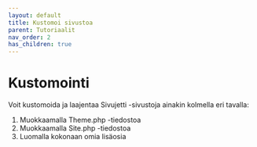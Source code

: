 ```yaml
---
layout: default
title: Kustomoi sivustoa
parent: Tutoriaalit
nav_order: 2
has_children: true
---
```


# Kustomointi

Voit kustomoida ja laajentaa Sivujetti -sivustoja ainakin kolmella eri tavalla:
1. Muokkaamalla <span class="text-green-200">Theme.php</span> -tiedostoa
1. Muokkaamalla <span class="text-blue-200">Site.php</span> -tiedostoa
1. Luomalla kokonaan omia <span class="text-yellow-300">lisäosia</span>

<script src="/assets/js/sivujetti-docs.js"></script>
<script>sivujettiDocs.colorCodeMenusAndHeadings();</script>